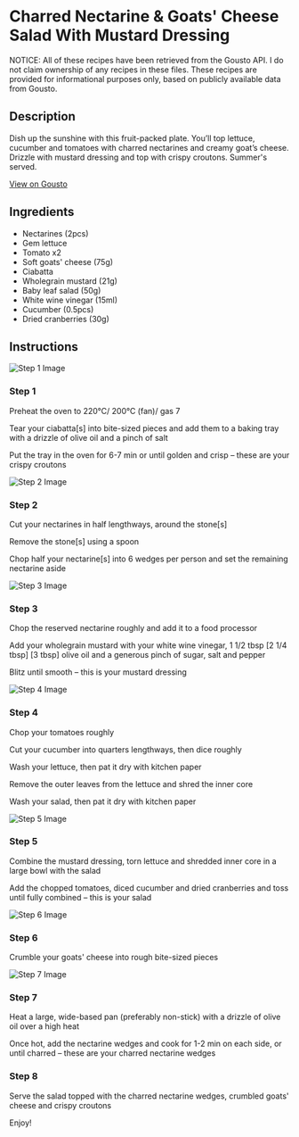 # Charred Nectarine & Goats' Cheese Salad With Mustard Dressing

NOTICE: All of these recipes have been retrieved from the Gousto API. I do not claim ownership of any recipes in these files. These recipes are provided for informational purposes only, based on publicly available data from Gousto.

## Description

Dish up the sunshine with this fruit-packed plate. You’ll top lettuce, cucumber and tomatoes with charred nectarines and creamy goat’s cheese. Drizzle with mustard dressing and top with crispy croutons. Summer's served.

[View on Gousto](https://www.gousto.co.uk/recipes/cookbook/charred-nectarine-goats-cheese-salad-with-mustard-dressing)

## Ingredients

- Nectarines (2pcs)
- Gem lettuce
- Tomato x2
- Soft goats' cheese (75g)
- Ciabatta
- Wholegrain mustard (21g)
- Baby leaf salad (50g)
- White wine vinegar (15ml)
- Cucumber (0.5pcs)
- Dried cranberries (30g)

## Instructions

![Step 1 Image](https://production-media.gousto.co.uk/cms/recipe-step-image/step-1-1684415496691-x200.jpg)

### Step 1

Preheat the oven to 220°C/ 200°C (fan)/ gas 7

Tear your ciabatta[s] into bite-sized pieces and add them to a baking tray with a drizzle of olive oil and a pinch of salt

Put the tray in the oven for 6-7 min or until golden and crisp – these are your crispy croutons

![Step 2 Image](https://production-media.gousto.co.uk/cms/recipe-step-image/step-2-1684415498255-x200.jpg)

### Step 2

Cut your nectarines in half lengthways, around the stone[s]

Remove the stone[s] using a spoon

Chop half your nectarine[s] into 6 wedges per person and set the remaining nectarine aside

![Step 3 Image](https://production-media.gousto.co.uk/cms/recipe-step-image/step-3-1684415502436-x200.jpg)

### Step 3

Chop the reserved nectarine roughly and add it to a food processor

Add your wholegrain mustard with your white wine vinegar, 1 1/2 tbsp<span class="text-purple"> [2 1/4 tbsp]</span> <span class="text-danger">[3 tbsp]</span> olive oil and a generous pinch of sugar, salt and pepper

Blitz until smooth – this is your mustard dressing

![Step 4 Image](https://production-media.gousto.co.uk/cms/recipe-step-image/step-4-1684415509427-x200.jpg)

### Step 4

Chop your tomatoes roughly

Cut your cucumber into quarters lengthways, then dice roughly

Wash your lettuce, then pat it dry with kitchen paper

Remove the outer leaves from the lettuce and shred the inner core

Wash your salad, then pat it dry with kitchen paper

![Step 5 Image](https://production-media.gousto.co.uk/cms/recipe-step-image/step-5-1684415530831-x200.jpg)

### Step 5

Combine the mustard dressing, torn lettuce and shredded inner core in a large bowl with the salad

Add the chopped tomatoes, diced cucumber and dried cranberries and toss until fully combined – this is your salad

![Step 6 Image](https://production-media.gousto.co.uk/cms/recipe-step-image/step-6-1684415542359-x200.jpg)

### Step 6

Crumble your goats' cheese into rough bite-sized pieces

![Step 7 Image](https://production-media.gousto.co.uk/cms/recipe-step-image/step-7-1684415543144-x200.jpg)

### Step 7

Heat a large, wide-based pan (preferably non-stick) with a drizzle of olive oil over a high heat

Once hot, add the nectarine wedges and cook for 1-2 min on each side, or until charred – these are your charred nectarine wedges

### Step 8

Serve the salad topped with the charred nectarine wedges, crumbled goats' cheese and crispy croutons

Enjoy!


